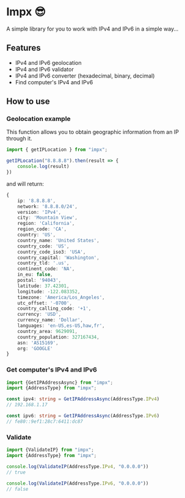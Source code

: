 # Impx 😎

A simple library for you to work with IPv4 and IPv6 in a simple way...

## Features
<ul>
    <li>
        IPv4 and IPv6 geolocation 
    </li>
    <li>
        IPv4 and IPv6 validator
    </li>
    <li>
        IPv4 and IPv6 converter (hexadecimal, binary, decimal)
    </li>
    <li>
        Find computer's IPv4 and IPv6
    </li>
</ul>

## How to use
### Geolocation example
This function allows you to obtain geographic information from an IP through it.

```ts
import { getIPLocation } from "impx";

getIPLocation("8.8.8.8").then(result => {
    console.log(result)
})
```

and will return:
```ts
{
    ip: '8.8.8.8',
    network: '8.8.8.0/24',
    version: 'IPv4',
    city: 'Mountain View',
    region: 'California',
    region_code: 'CA',
    country: 'US',
    country_name: 'United States',
    country_code: 'US',
    country_code_iso3: 'USA',
    country_capital: 'Washington',
    country_tld: '.us',
    continent_code: 'NA',
    in_eu: false,
    postal: '94043',
    latitude: 37.42301,
    longitude: -122.083352,
    timezone: 'America/Los_Angeles',
    utc_offset: '-0700',
    country_calling_code: '+1',
    currency: 'USD',
    currency_name: 'Dollar',
    languages: 'en-US,es-US,haw,fr',
    country_area: 9629091,
    country_population: 327167434,
    asn: 'AS15169',
    org: 'GOOGLE'
}
```

### Get computer's IPv4 and IPv6
````ts
import {GetIPAddressAsync} from "impx";
import {AddressType} from "impx";

const ipv4: string = GetIPAddressAsync(AddressType.IPv4)
// 192.168.1.17

const ipv6: string = GetIPAddressAsync(AddressType.IPv6)
// fe80::9ef1:28c7:6411:dc87
````
### Validate
````ts
import {ValidateIP} from "impx";
import {AddressType} from "impx";

console.log(ValidateIP(AddressType.IPv4, "0.0.0.0"))
// true

console.log(ValidateIP(AddressType.IPv6, "0.0.0.0"))
// false
````